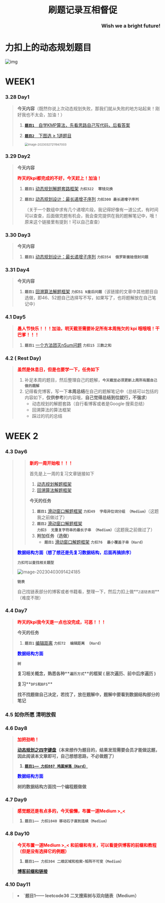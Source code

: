 <h1 align="center"> 刷题记录互相督促</h1>

<h3 align="right">Wish we a bright future! </h3>

# 力扣上的动态规划题目

![img](assets/v2-95319a545796ddd0fbebf5840a12f8f5_r.jpg)

# WEEK1

### 3.28 Day1

> **今天内容**（既然你说上次动态规划失败，那我们就从失败的地方站起来！刚好我也不太会，加油！）
>
> 1. [**`题目1`**&emsp;自学KMP算法，先看思路自己写代码，后看答案](https://github.com/labuladong/fucking-algorithm/blob/master/%E5%8A%A8%E6%80%81%E8%A7%84%E5%88%92%E7%B3%BB%E5%88%97/%E5%8A%A8%E6%80%81%E8%A7%84%E5%88%92%E4%B9%8BKMP%E5%AD%97%E7%AC%A6%E5%8C%B9%E9%85%8D%E7%AE%97%E6%B3%95.md)
>
> 2. [**`题目2`**&emsp;下图选 ≥ 1道题目](https://github.com/labuladong/fucking-algorithm/blob/master/%E5%8A%A8%E6%80%81%E8%A7%84%E5%88%92%E7%B3%BB%E5%88%97/%E5%8A%A8%E6%80%81%E8%A7%84%E5%88%92%E4%B9%8B%E5%8D%9A%E5%BC%88%E9%97%AE%E9%A2%98.md)
>
>    <img src="assets/image-20230327211947003.png" alt="image-20230327211947003" style="zoom: 67%;" />

### 3.29 Day2

> **今天内容**   
>
> <p style="color:red" ><b>昨天的kpi都完成的不好，今天赶上！加油！</b></p>
>
> 1. **`题目1`** [动态规划解题套路框架](https://labuladong.github.io/algo/di-ling-zh-bfe1b/dong-tai-g-1e688/)  **`力扣322  零钱兑换`**
>
> 2. **`题目2`**  [动态规划设计：最长递增子序列](https://labuladong.github.io/algo/di-er-zhan-a01c6/dong-tai-g-a223e/dong-tai-g-6ea57/)  **`力扣300 最长递增子序列`**
>
>    （关于一个数组中求有几个递增片段，我记得好像有一道公式，有时间可以查查，后面做完题有机会，我会查完提供在我的题解笔记中，哦！原来这个链接里有提到！可以自己查查）

### 3.30 Day3

> **今天内容**   
>
> 1. **`题目1`** [动态规划设计：最长递增子序列](https://labuladong.github.io/algo/di-er-zhan-a01c6/dong-tai-g-a223e/dong-tai-g-6ea57/)   **`力扣354  俄罗斯套娃信封问题`**

### 3.31 Day4

> **今天内容**   
>
> 1. **`题目1`**  [回溯算法解题框架](https://labuladong.github.io/algo/di-ling-zh-bfe1b/hui-su-sua-c26da/)  **`力扣51 N皇后问题`**（该链接的文章中其他题目自选做，即46、52题自己选择写不写，如果写了，也将题解放在自己笔记中）

### 4.1 Day5

> <p style="color:red" ><b>愚人节快乐！！！加油，明天截至需要补足所有本周拖欠的 kpi 哦哦哦！干巴爹！！！</b></p>
>
> 1. **`题目1`** [一个方法团灭nSum问题](https://labuladong.github.io/algo/di-ling-zh-bfe1b/yi-ge-fang-894da/)   **`力扣15 三数之和`**

### 4.2 ( Rest Day)

> <p style="color:red" ><b>虽然是休息日，但是也要学一下，任务如下</b></p>
>
> 1. 补足本周的题目，然后整理自己的题解，**`今天截至必须更新上周所有题自己做的题解`**
> 2. 记得看完博客，写一下**本周总结**在自己的题解笔记中（总结可以包括的内容如下，**仅供参考**的内容哦，**自己觉得总结到位就行，不强求**）
>    - 动态规划的解题套路（自行看博客或者是Google·搜索总结）
>    - 回溯算法的算法框架
>    - 踩过的坑的总结



# WEEK 2

### 4.3 Day6 

> > <p style="color:red" ><b>新的一周开始啦！！！</b></p>
> >
> > 首先是上一周的复习文章链接如下
> >
> > 1. [动态规划解题框架](https://github.com/jiajunhua/labuladong-fucking-algorithm/blob/master/%E5%8A%A8%E6%80%81%E8%A7%84%E5%88%92%E7%B3%BB%E5%88%97/%E5%8A%A8%E6%80%81%E8%A7%84%E5%88%92%E8%AF%A6%E8%A7%A3%E8%BF%9B%E9%98%B6.md)
> > 2. [回溯算法解题框架](https://github.com/jiajunhua/labuladong-fucking-algorithm/blob/master/%E7%AE%97%E6%B3%95%E6%80%9D%E7%BB%B4%E7%B3%BB%E5%88%97/%E5%9B%9E%E6%BA%AF%E7%AE%97%E6%B3%95%E8%AF%A6%E8%A7%A3%E4%BF%AE%E8%AE%A2%E7%89%88.md)
> >
> > **今天的任务**
> >
> > 1. **`题目1`** [滑动窗口解题框架](https://github.com/jiajunhua/labuladong-fucking-algorithm/blob/master/%E7%AE%97%E6%B3%95%E6%80%9D%E7%BB%B4%E7%B3%BB%E5%88%97/%E6%BB%91%E5%8A%A8%E7%AA%97%E5%8F%A3%E6%8A%80%E5%B7%A7.md)  **`力扣49  字母异位词分组 （Medium）`**（这题我之前做过了）
> > 2. **`题目2`** [滑动窗口解题框架](https://github.com/jiajunhua/labuladong-fucking-algorithm/blob/master/%E7%AE%97%E6%B3%95%E6%80%9D%E7%BB%B4%E7%B3%BB%E5%88%97/%E6%BB%91%E5%8A%A8%E7%AA%97%E5%8F%A3%E6%8A%80%E5%B7%A7.md)  **`力扣3  无重复字符串的最长子串 （Medium）`**（这题我之前做过了）
> > 3. **附加任务（选做）**
> >    - **`题目1`** [滑动窗口解题框架](https://github.com/jiajunhua/labuladong-fucking-algorithm/blob/master/%E7%AE%97%E6%B3%95%E6%80%9D%E7%BB%B4%E7%B3%BB%E5%88%97/%E6%BB%91%E5%8A%A8%E7%AA%97%E5%8F%A3%E6%8A%80%E5%B7%A7.md)  **`力扣76  最小覆盖子串（Hard）`**
>
> <p style="color:blue" ><b>数据结构方面（想了想还是先复习数据结构，后面再搞排序）</b></p>
>
> **`力扣可以查找相关题型`**
>
> ![image-20230403091424185](assets/image-20230403091424185.png)
>

> **`链表`**
>
> 自己找链表部分的博客或者书籍看，整理一下，然后力扣上做**`2道链表题`**（难度不限）

### 4.4 Day7

> <p style="color:red"><b>昨天的kpi我今天是一点也没完成，可恶！！！</b></p>
>
> **今天的任务**
>
> 1. **`题目1`** [编辑距离](https://github.com/jiajunhua/labuladong-fucking-algorithm/blob/master/%E5%8A%A8%E6%80%81%E8%A7%84%E5%88%92%E7%B3%BB%E5%88%97/%E7%BC%96%E8%BE%91%E8%B7%9D%E7%A6%BB.md)  **`力扣72  编辑距离 （Hard）`**
> 
> <p style="color:blue"><b>数据结构方面</bb></p>
> 
>**`树`**
> 
>复习相关概念，熟悉各种**`遍历方式`**的框架 ( 层次遍历、前中后序遍历 )
> 
>复习**`DFS和BFS`**
> 
>找不找题做自己决定，若找了，放在题解中，题解中要看到数据结构部分的笔记

### 4.5 如你所愿 清明放假

### 4.6 Day8

> <p style="color:red"><b>加把劲哟！</b></p>
>
> [动态规划之四字键盘](https://github.com/jiajunhua/labuladong-fucking-algorithm/blob/master/%E5%8A%A8%E6%80%81%E8%A7%84%E5%88%92%E7%B3%BB%E5%88%97/%E5%8A%A8%E6%80%81%E8%A7%84%E5%88%92%E4%B9%8B%E5%9B%9B%E9%94%AE%E9%94%AE%E7%9B%98.md)（本来想作为题目的，结果发现需要会员才能做这题，因此阅读本文章即可，自己想想思路，不必做题了）
>
> 1. [**`题目1—— 力扣887 鸡蛋掉落（Hard）`**](https://github.com/jiajunhua/labuladong-fucking-algorithm/blob/master/%E5%8A%A8%E6%80%81%E8%A7%84%E5%88%92%E7%B3%BB%E5%88%97/%E9%AB%98%E6%A5%BC%E6%89%94%E9%B8%A1%E8%9B%8B%E9%97%AE%E9%A2%98.md)
>
> <p style="color:blue"><b>数据结构方面</bb></p>
>
> 树的数据结构方面找一个编程题做做

### 4.7 Day9

> <p style="color:red"><b>感觉题还是有点多的，今天偷懒，布置一道Medium >_< </b></p>
>
> 1. **`题目1—— 力扣1040 移动石子直到连续（Medium）`**

### 4.8 Day10

> <p style="color:red"><b>今天布置一道Medium >_< 和前缀和有关，可以看提供博客的前缀和教程（但是没有选择它的例题） </b></p>
>
> 1. **`题目1—— 力扣304 二维区域和检索-矩阵不可变（Medium）`**
>
> [博客前缀和链接](https://github.com/jiajunhua/labuladong-fucking-algorithm/blob/master/%E7%AE%97%E6%B3%95%E6%80%9D%E7%BB%B4%E7%B3%BB%E5%88%97/%E5%89%8D%E7%BC%80%E5%92%8C%E6%8A%80%E5%B7%A7.md)
  
### 4.10 Day11
> <p 上个星期说是复习数据结构，但也没好好看，来道中等的数据结构吧
>
> 1. **`题目1—— leetcode36 二叉搜索树与双向链表（Medium）**
